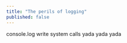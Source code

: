 ```yaml
---
title: "The perils of logging"
published: false
---
```


console.log write system calls yada yada yada
